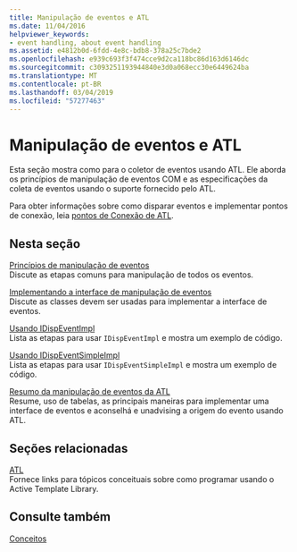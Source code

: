 ```yaml
---
title: Manipulação de eventos e ATL
ms.date: 11/04/2016
helpviewer_keywords:
- event handling, about event handling
ms.assetid: e4812b0d-6fdd-4e8c-bdb8-378a25c7bde2
ms.openlocfilehash: e939c693f3f474cce9d2ca118bc86d163d6146dc
ms.sourcegitcommit: c3093251193944840e3d0a068ecc30e6449624ba
ms.translationtype: MT
ms.contentlocale: pt-BR
ms.lasthandoff: 03/04/2019
ms.locfileid: "57277463"
---
```

# <a name="event-handling-and-atl"></a>Manipulação de eventos e ATL

Esta seção mostra como para o coletor de eventos usando ATL. Ele aborda os princípios de manipulação de eventos COM e as especificações da coleta de eventos usando o suporte fornecido pelo ATL.

Para obter informações sobre como disparar eventos e implementar pontos de conexão, leia [pontos de Conexão de ATL](../atl/atl-connection-points.md).

## <a name="in-this-section"></a>Nesta seção

[Princípios de manipulação de eventos](../atl/event-handling-principles.md)<br/>
Discute as etapas comuns para manipulação de todos os eventos.

[Implementando a interface de manipulação de eventos](../atl/implementing-the-event-handling-interface.md)<br/>
Discute as classes devem ser usadas para implementar a interface de eventos.

[Usando IDispEventImpl](../atl/using-idispeventimpl.md)<br/>
Lista as etapas para usar `IDispEventImpl` e mostra um exemplo de código.

[Usando IDispEventSimpleImpl](../atl/using-idispeventsimpleimpl.md)<br/>
Lista as etapas para usar `IDispEventSimpleImpl` e mostra um exemplo de código.

[Resumo da manipulação de eventos da ATL](../atl/atl-event-handling-summary.md)<br/>
Resume, uso de tabelas, as principais maneiras para implementar uma interface de eventos e aconselhá e unadvising a origem do evento usando ATL.

## <a name="related-sections"></a>Seções relacionadas

[ATL](../atl/active-template-library-atl-concepts.md)<br/>
Fornece links para tópicos conceituais sobre como programar usando o Active Template Library.

## <a name="see-also"></a>Consulte também

[Conceitos](../atl/active-template-library-atl-concepts.md)
